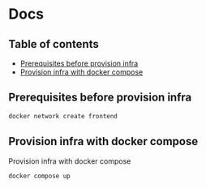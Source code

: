 # Docs

## Table of contents
- [Prerequisites before provision infra](#prerequisites-before-provision-infra)
- [Provision infra with docker compose](#provision-infra-with-docker-compose)

## Prerequisites before provision infra
```bash
docker network create frontend
```

## Provision infra with docker compose
Provision infra with docker compose

```bash
docker compose up
```
